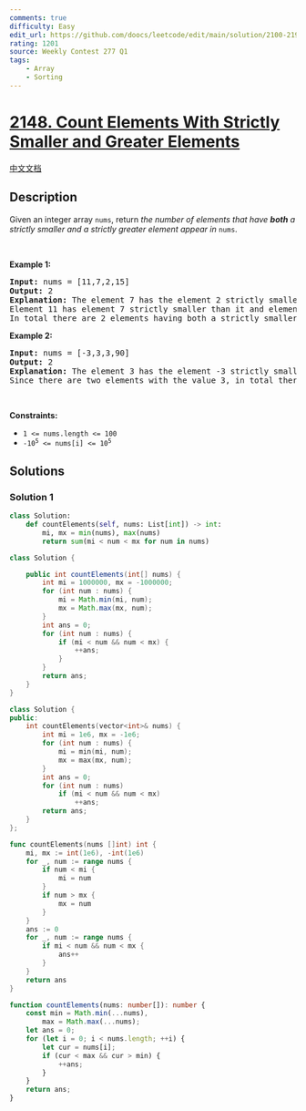 ```yaml
---
comments: true
difficulty: Easy
edit_url: https://github.com/doocs/leetcode/edit/main/solution/2100-2199/2148.Count%20Elements%20With%20Strictly%20Smaller%20and%20Greater%20Elements/README_EN.md
rating: 1201
source: Weekly Contest 277 Q1
tags:
    - Array
    - Sorting
---
```


<!-- problem:start -->

# [2148. Count Elements With Strictly Smaller and Greater Elements](https://leetcode.com/problems/count-elements-with-strictly-smaller-and-greater-elements)

[中文文档](/solution/2100-2199/2148.Count%20Elements%20With%20Strictly%20Smaller%20and%20Greater%20Elements/README.md)

## Description

<p>Given an integer array <code>nums</code>, return <em>the number of elements that have <strong>both</strong> a strictly smaller and a strictly greater element appear in </em><code>nums</code>.</p>

<p>&nbsp;</p>
<p><strong class="example">Example 1:</strong></p>

<pre>
<strong>Input:</strong> nums = [11,7,2,15]
<strong>Output:</strong> 2
<strong>Explanation:</strong> The element 7 has the element 2 strictly smaller than it and the element 11 strictly greater than it.
Element 11 has element 7 strictly smaller than it and element 15 strictly greater than it.
In total there are 2 elements having both a strictly smaller and a strictly greater element appear in <code>nums</code>.
</pre>

<p><strong class="example">Example 2:</strong></p>

<pre>
<strong>Input:</strong> nums = [-3,3,3,90]
<strong>Output:</strong> 2
<strong>Explanation:</strong> The element 3 has the element -3 strictly smaller than it and the element 90 strictly greater than it.
Since there are two elements with the value 3, in total there are 2 elements having both a strictly smaller and a strictly greater element appear in <code>nums</code>.
</pre>

<p>&nbsp;</p>
<p><strong>Constraints:</strong></p>

<ul>
	<li><code>1 &lt;= nums.length &lt;= 100</code></li>
	<li><code>-10<sup>5</sup> &lt;= nums[i] &lt;= 10<sup>5</sup></code></li>
</ul>

## Solutions

<!-- solution:start -->

### Solution 1

<!-- tabs:start -->

```python
class Solution:
    def countElements(self, nums: List[int]) -> int:
        mi, mx = min(nums), max(nums)
        return sum(mi < num < mx for num in nums)
```

```java
class Solution {

    public int countElements(int[] nums) {
        int mi = 1000000, mx = -1000000;
        for (int num : nums) {
            mi = Math.min(mi, num);
            mx = Math.max(mx, num);
        }
        int ans = 0;
        for (int num : nums) {
            if (mi < num && num < mx) {
                ++ans;
            }
        }
        return ans;
    }
}
```

```cpp
class Solution {
public:
    int countElements(vector<int>& nums) {
        int mi = 1e6, mx = -1e6;
        for (int num : nums) {
            mi = min(mi, num);
            mx = max(mx, num);
        }
        int ans = 0;
        for (int num : nums)
            if (mi < num && num < mx)
                ++ans;
        return ans;
    }
};
```

```go
func countElements(nums []int) int {
	mi, mx := int(1e6), -int(1e6)
	for _, num := range nums {
		if num < mi {
			mi = num
		}
		if num > mx {
			mx = num
		}
	}
	ans := 0
	for _, num := range nums {
		if mi < num && num < mx {
			ans++
		}
	}
	return ans
}
```

```ts
function countElements(nums: number[]): number {
    const min = Math.min(...nums),
        max = Math.max(...nums);
    let ans = 0;
    for (let i = 0; i < nums.length; ++i) {
        let cur = nums[i];
        if (cur < max && cur > min) {
            ++ans;
        }
    }
    return ans;
}
```

<!-- tabs:end -->

<!-- solution:end -->

<!-- problem:end -->
